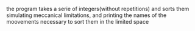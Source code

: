 the program takes a serie of integers(without repetitions) and sorts them simulating meccanical limitations, and printing the names of the moovements necessary to sort them in the limited space
